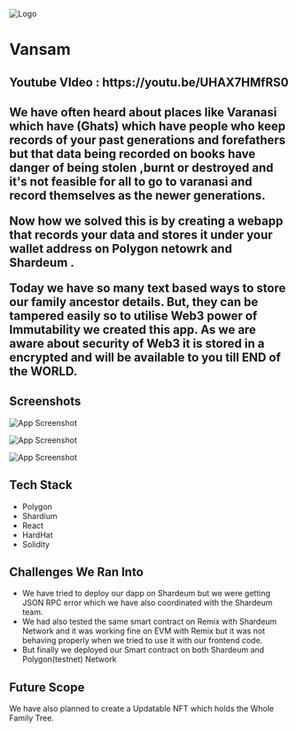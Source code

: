 

![Logo](https://res.cloudinary.com/dm6aa7jlg/image/upload/v1667843948/logo2_b86fo0.png)

# Vansam
<h2>Youtube VIdeo : https://youtu.be/UHAX7HMfRS0<br><h2>

We have often heard about places like Varanasi which have (Ghats) which have people who keep records of your past generations and forefathers but that data being recorded on books have danger of being stolen ,burnt or destroyed and it's not feasible for all to go to varanasi and record themselves as the newer generations.

Now how we solved this is by creating a webapp that records your data and stores it under your wallet address on Polygon netowrk and Shardeum .

Today we have so many text based ways to store our family ancestor details. 
But, they can be tampered easily so to utilise Web3 power of Immutability we created this app.
As we are aware about security of Web3 it is stored in a encrypted and will be available to you till END of the WORLD.


## Screenshots

![App Screenshot](https://res.cloudinary.com/dm6aa7jlg/image/upload/v1667848406/Screenshot_20_ywuc1i.png)

![App Screenshot](https://res.cloudinary.com/dm6aa7jlg/image/upload/v1667848244/Screenshot_21_q9qf3y.png)

![App Screenshot](https://res.cloudinary.com/dm6aa7jlg/image/upload/v1667848243/Screenshot_19_tbwnhi.png)
## Tech Stack

* Polygon 
* Shardium
* React
* HardHat
* Solidity

## Challenges We Ran Into
* We have tried to deploy our dapp on Shardeum but we were getting JSON RPC error which we have also coordinated with the Shardeum team.
* We had also tested the same smart contract on Remix with Shardeum Network and it was working fine on EVM with Remix but it was not behaving properly when we tried to use it with our frontend code.
* But finally we deployed our Smart contract on both Shardeum and Polygon(testnet) Network

## Future Scope
We have also planned to create a Updatable NFT which holds the Whole Family Tree.
